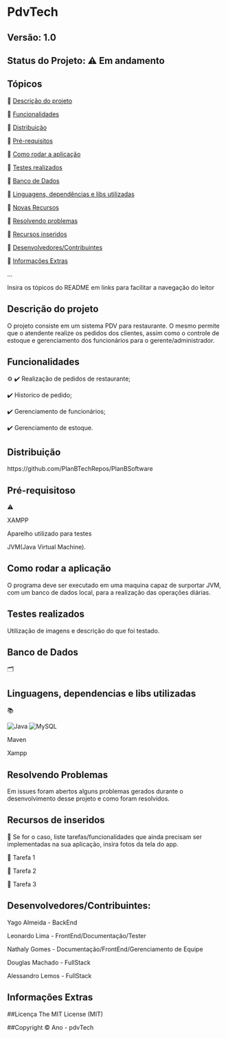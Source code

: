 # PdvTech
## Versão: 1.0 
## Status do Projeto: ⚠️ Em andamento

## Tópicos

🔹 <a href = "#Descrição" >Descrição do projeto </a>

🔹 <a href = "#Funcionalidade">Funcionalidades </a>

🔹 <a href = "#Distribuição">Distribuição</a>

🔹 <a href = "#>Pré-requisitos">Pré-requisitos</a>

🔹 <a href = "Como rodar a aplicação">Como rodar a aplicação</a>

🔹 <a href = "Testes realizados">Testes realizados</a>

🔹 <a href = "Banco de Dados">Banco de Dados</a>

🔹 <a href = "Linguagens, dependências e libs utilizadas">Linguagens, dependências e libs utilizadas</a>

🔹 <a href = "Descrição">Novas Recursos</a>

🔹 <a href = "Resolvendo Problemas">Resolvendo problemas</a>

🔹 <a href = "Recursos de inseridos">Recursos inseridos </a>

🔹 <a href = "Desenvolvedores/Contribuintes:">Desenvolvedores/Contribuintes</a>

🔹 <a href = "Informações Extras">Informações Extras</a>


...

Insira os tópicos do README em links para facilitar a navegação do leitor

<h2 id = "Descrição">Descrição do projeto</h2>
O projeto consiste em um sistema PDV para restaurante.
O mesmo permite que o atendente realize os pedidos dos clientes, assim como o controle de estoque e gerenciamento dos funcionários para o gerente/administrador.

<h2 id = "Funcionalidade">Funcionalidades</h2> ⚙️
✔️ Realização de pedidos de restaurante;

✔️ Historico de pedido;

✔️ Gerenciamento de funcionários; 

✔️ Gerenciamento de estoque.

<h2 id = "Distribuição">Distribuição</h2>
https://github.com/PlanBTechRepos/PlanBSoftware

<h2 id = "Pré-requisitos">Pré-requisitoso</h2> ⚠️    
<p>XAMPP</p> 
<p>Aparelho utilizado para testes</p>
<p>JVM(Java Virtual Machine).</p>

<h2 id = "Como rodar a aplicação">Como rodar a aplicação</h2>  
<p>O programa deve ser executado em uma maquina capaz de surportar JVM, com um banco de dados local, para a realização das operações diárias.</p>

<h2 id = "Testes realizados">Testes realizados</h2>
<p>Utilização de imagens e descrição do que foi testado.<p>

<h2 id = "Banco de Dados">Banco de Dados</h2>  🗂️


<h2 id = "Linguagens, dependencias e libs utilizadas"> Linguagens, dependencias e libs utilizadas</h2> 📚

![Java](https://img.shields.io/badge/Java-ED8B00?style=for-the-badge&logo=java&logoColor=white)
![MySQL](	https://img.shields.io/badge/MySQL-00000F?style=for-the-badge&logo=mysql&logoColor=white)

<p>Maven</p>
<p>Xampp</p>

<h2 id = "Resolvendo Problemas">Resolvendo Problemas</h2>  
Em issues foram abertos alguns problemas gerados durante o desenvolvimento desse projeto e como foram resolvidos.

<h2 id = "Recursos de inseridos">Recursos de inseridos</h2>  🧰
Se for o caso, liste tarefas/funcionalidades que ainda precisam ser implementadas na sua aplicação, insira fotos da tela do app.

📝 Tarefa 1

📝 Tarefa 2

📝 Tarefa 3

<h2 id = "Desenvolvedores/Contribuintes:">Desenvolvedores/Contribuintes:</h2> 
<p>Yago Almeida - BackEnd</p>
<p>Leonardo Lima - FrontEnd/Documentação/Tester</p>
<p>Nathaly Gomes - Documentação/FrontEnd/Gerenciamento de Equipe</p>
<p>Douglas Machado - FullStack</p>
<p>Alessandro Lemos - FullStack</p>


<h2 id = "Informações Extras">Informações Extras</h2> 
##Licença
The MIT License (MIT)

##Copyright ©️ Ano - pdvTech
